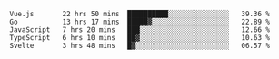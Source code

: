<!--START_SECTION:waka-->
```text
Vue.js       22 hrs 50 mins  ██████████░░░░░░░░░░░░░░░   39.36 % 
Go           13 hrs 17 mins  █████▓░░░░░░░░░░░░░░░░░░░   22.89 % 
JavaScript   7 hrs 20 mins   ███░░░░░░░░░░░░░░░░░░░░░░   12.66 % 
TypeScript   6 hrs 10 mins   ██▓░░░░░░░░░░░░░░░░░░░░░░   10.63 % 
Svelte       3 hrs 48 mins   █▓░░░░░░░░░░░░░░░░░░░░░░░   06.57 % 
```
<!--END_SECTION:waka-->
